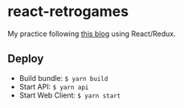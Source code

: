 # react-retrogames

My practice following [this blog](https://scotch.io/tutorials/retrogames-library-with-node-react-and-redux-1-server-api-and-react-frontend) using React/Redux.

## Deploy

* Build bundle:
```$ yarn build```
* Start API:
```$ yarn api```
* Start Web Client:
```$ yarn start```